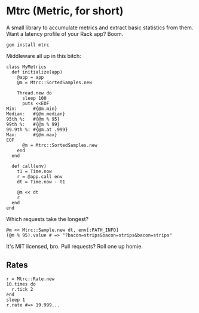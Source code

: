 Mtrc (Metric, for short)
===

A small library to accumulate metrics and extract basic statistics from them.
Want a latency profile of your Rack app? Boom.

    gem install mtrc
 
Middleware all up in this bitch:

    class MyMetrics
      def initialize(app)
        @app = app
        @m = Mtrc::SortedSamples.new

        Thread.new do
          sleep 100
          puts <<EOF
    Min:      #{@m.min}
    Median:   #{@m.median}
    95th %:   #{@m % 95}
    99th %:   #{@m % 99}
    99.9th %: #{@m.at .999}
    Max:      #{@m.max}
    EOF
          @m = Mtrc::SortedSamples.new
        end
      end

      def call(env)
        t1 = Time.now
        r = @app.call env
        dt = Time.now - t1

        @m << dt
        r
      end        
    end

Which requests take the longest?

    @m << Mtrc::Sample.new dt, env[:PATH_INFO]
    (@m % 95).value # => "?bacon=strips&bacon=strips&bacon=strips"

It's MIT licensed, bro. Pull requests? Roll one up homie.

Rates
---

    r = Mtrc::Rate.new
    10.times do
      r.tick 2
    end
    sleep 1
    r.rate #=> 19.999... 
